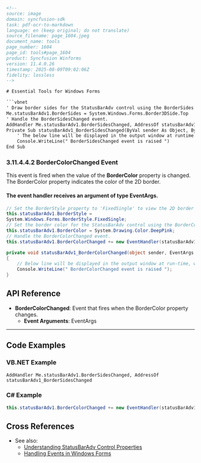 ```html
<!-- 
source: image
domain: syncfusion-sdk
task: pdf-ocr-to-markdown
language: en (keep original; do not translate)
source_filename: page_1604.jpeg
document_name: tools
page_number: 1604
page_id: tools#page_1604
product: Syncfusion Winforms
version: 11.4.0.26
timestamp: 2025-08-09T09:02:06Z
fidelity: lossless
-->

# Essential Tools for Windows Forms

```vbnet
' Draw border sides for the StatusBarAdv control using the BorderSides property.
Me.statusBarAdv1.BorderSides = System.Windows.Forms.Border3DSide.Top
' Handle the BorderSidesChanged event.
AddHandler Me.statusBarAdv1.BorderSidesChanged, AddressOf statusBarAdv1_BorderSidesChanged
Private Sub statusBarAdv1_BorderSidesChanged(ByVal sender As Object, ByVal e As EventArgs)
    ' The below line will be displayed in the output window at runtime.
    Console.WriteLine(" BorderSidesChanged event is raised ")
End Sub
```

### 3.11.4.4.2 BorderColorChanged Event

This event is fired when the value of the **BorderColor** property is changed. The BorderColor property indicates the color of the 2D border.

#### The event handler receives an argument of type EventArgs.

```csharp
// Set the BorderStyle property to 'FixedSingle' to view the 2D border color.
this.statusBarAdv1.BorderStyle =
System.Windows.Forms.BorderStyle.FixedSingle;
// Set the border color for the StatusBarAdv control using the BorderColor property.
this.statusBarAdv1.BorderColor = System.Drawing.Color.DeepPink;
// Handle the BorderColorChanged event.
this.statusBarAdv1.BorderColorChanged += new EventHandler(statusBarAdv1_BorderColorChanged);

private void statusBarAdv1_BorderColorChanged(object sender, EventArgs e)
{
    // Below line will be displayed in the output window at run-time, when this event is fired.
    Console.WriteLine(" BorderColorChanged event is raised ");
}
```

## API Reference

- **BorderColorChanged**: Event that fires when the BorderColor property changes.
  - **Event Arguments**: EventArgs

---

## Code Examples

### VB.NET Example
```vbnet
AddHandler Me.statusBarAdv1.BorderSidesChanged, AddressOf statusBarAdv1_BorderSidesChanged
```

### C# Example
```csharp
this.statusBarAdv1.BorderColorChanged += new EventHandler(statusBarAdv1_BorderColorChanged);
```

## Cross References

- See also:
  - [Understanding StatusBarAdv Control Properties](#)
  - [Handling Events in Windows Forms](#)

<!-- tags: windows forms, statusbaradv, bordercolor, bordersides, event handling, .net, 11.4.0.26 -->
```